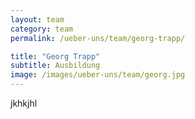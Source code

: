 ```yaml
---
layout: team
category: team
permalink: /ueber-uns/team/georg-trapp/

title: "Georg Trapp"
subtitle: Ausbildung
image: /images/ueber-uns/team/georg.jpg
---
```

jkhkjhl
